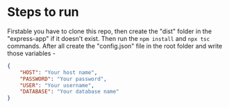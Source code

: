 # Steps to run
Firstable you have to clone this repo, then create the "dist" folder in the "express-app" if it doesn't exist.
Then run the `npm install` and `npx tsc` commands.
After all create the "config.json" file in the root folder and write those variables -
```json
{
    "HOST": "Your host name",
    "PASSWORD": "Your password",
    "USER": "Your username",
    "DATABASE": "Your database name"
}
```
